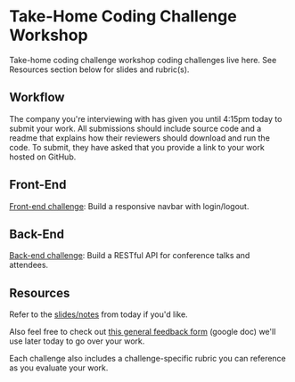# Take-Home Coding Challenge Workshop

Take-home coding challenge workshop coding challenges live here. See Resources section below for slides and rubric(s).

## Workflow

The company you're interviewing with has given you until 4:15pm today to submit your work.  All submissions should include source code and a readme that explains how their reviewers should download and run the code.  To submit, they have asked that you provide a link to your work hosted on GitHub.

## Front-End 

[Front-end challenge](front-end): Build a responsive navbar with login/logout.

## Back-End

[Back-end challenge](back-end): Build a RESTful API for conference talks and attendees.

## Resources

Refer to the [slides/notes](notes.md) from today if you'd like. 

Also feel free to check out [this general feedback form](https://docs.google.com/document/d/19AwHZFki1TTBjuz5-tn8Rrk25rmwioqnRZYpDR-hESU/edit?usp=sharing) (google doc) we'll use later today to go over your work.

Each challenge also includes a challenge-specific rubric you can reference as you evaluate your work.
